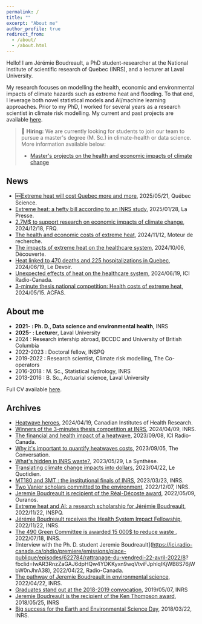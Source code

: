 ```yaml
---
permalink: /
title: ""
excerpt: "About me"
author_profile: true
redirect_from: 
  - /about/
  - /about.html
---
```


Hello! I am Jérémie Boudreault, a PhD student-researcher at the National institute of scientific research of Quebec (INRS), and a lecturer at Laval University.

My research focuses on modelling the health, economic and environmental impacts of climate hazards such as extreme heat and flooding. To that end, I leverage both novel statistical models and AI/machine learning approaches. Prior to my PhD, I worked for several years as a research scientist in climate risk modelling. My current and past projects are available [here](https://jeremieboudreault.github.io/projects/). 

> 🚨 **Hiring:**  We are currently looking for students to join our team to pursue a master's degree (M. Sc.) in climate-health or data science. More information available below:
> - [Master's projects on the health and economic impacts of climate change](https://inrs.ca/les-etudes/projets-de-maitrise-et-de-doctorat/repertoire-des-projets-etudes/impacts-sanitaires-et-economiques-des-aleas-climatiques-au-quebec/)

 
News
----------


* 🆕[Extreme heat will cost Quebec more and more](https://www.quebecscience.qc.ca/environnement/chaleur-extreme-cout-cher-quebec/), 2025/05/21, Québec Science.
* [Extreme heat: a hefty bill according to an INRS study](https://www.lapresse.ca/actualites/sante/2025-01-28/chaleur-extreme/une-facture-salee-a-venir-pour-le-reseau-de-la-sante-previent-une-etude-de-l-inrs.php), 2025/01/28, La Presse.
* [2.7M$ to support research on economic impacts of climate change](https://frq.gouv.qc.ca/plus-de-27-m-pour-soutenir-la-recherche-portant-sur-les-impacts-economiques-des-changements-climatiques/), 2024/12/18, FRQ.
* [The health and economic costs of extreme heat](https://ici.radio-canada.ca/ohdio/premiere/emissions/moteur-de-recherche/segments/rattrapage/1910988/comment-calculer-couts-sanitaires-et-economiques-vagues-chaleur), 2024/11/12, Moteur de recherche.
* [The impacts of extreme heat on the healthcare system](https://ici.radio-canada.ca/tele/decouverte/site/segments/reportage/1872309/changements-climatiques-chaleur-sante-soins), 2024/10/06, Découverte.
* [Heat linked to 470 deaths and 225 hospitalizations in Quebec](https://www.ledevoir.com/societe/815114/chaleur-cause-470-deces-225-hospitalisations-chaque-ete-quebec), 2024/06/19, Le Devoir.
* [Unexpected effects of heat on the healthcare system](https://ici.radio-canada.ca/ohdio/premiere/emissions/le-15-18/segments/rattrapage/1787107/effets-insoupconnes-chaleur-extreme-sur-systeme-sante-au-quebec), 2024/06/19, ICI Radio-Canada.
* [3-minute thesis national competition: Health costs of extreme heat](https://www.youtube.com/watch?v=yQVabpSwwXc&list=PL9zimENn6GXcVy4IVrhc-_uFSxBOzQ1gH&index=16), 2024/05/15. ACFAS.



About me
----------

* **2021- : Ph. D., Data science and environmental health**, INRS
* **2025- : Lecturer**, Laval University
* 2024 : Research intership abroad, BCCDC and University of British Columbia
* 2022-2023 : Doctoral fellow, INSPQ
* 2019-2022 : Research scientist, Climate risk modelling, The Co-operators
* 2016-2018 : M. Sc., Statistical hydrology, INRS
* 2013-2016 : B. Sc., Actuarial science, Laval University

Full CV available [here](https://jeremieboudreault.github.io/cv/).


Archives
----------

* [Heatwave heroes](https://cihr-irsc.gc.ca/e/53886.html), 2024/04/19, Canadian Institutes of Health Research.
* [Winners of the 3-minutes thesis competition at INRS](https://inrs.ca/actualites/ma-these-en-180-secondes-et-three-minute-thesis-devoilement-des-laureats-de-linrs/), 2024/04/09, INRS.
* [The financial  and health impact of a heatwave](https://ici.radio-canada.ca/ohdio/premiere/emissions/cest-jamais-pareil/episodes/750162/rattrapage-vendredi-8-septembre-2023/4), 2023/09/08, ICI Radio-Canada.
* [Why it's important to quantify heatwaves costs](https://theconversation.com/les-canicules-engendrent-des-couts-voici-pourquoi-il-est-important-de-les-quantifier-207749), 2023/09/05, The Conversation.
* [What's hidden in INRS waste?](https://www.lasyntheseinrs.com/post/hors-s%C3%A9rie-qu-est-ce-qui-se-cache-dans-les-poubelles-de-l-inrs), 2023/05/29, La Synthèse.
* [Translating climate change impacts into dollars](https://www.lequotidien.com/actualites/actualites-locales/2023/04/22/traduire-les-impacts-des-changements-climatiques-en-dollars-QCJ3ALYXO5A5RF7AR3L57NFAMU/), 2023/04/22, Le Quotidien. 
* [MT180 and 3MT : the institutional finals of INRS](https://inrs.ca/actualites/mt180-et-3mt-les-finales-institutionnelles-de-linrs/), 2023/03/23, INRS.
* [Two Vanier scholars committed to the environment](https://inrs.ca/actualites/linrs-fait-bonne-figure-a-la-remise-des-bourses-vanier2022/), 2022/12/07, INRS.
* [Jeremie Boudreault is recipient of the Réal-Décoste award](https://www.ouranos.ca/felicitations-au-recipiendaire-du-prix-real-decoste-2022/), 2022/05/09, Ouranos.
* [Extreme heat and AI: a research scholarship for Jérémie Boudreault](https://www.inspq.qc.ca/nouvelles/chaleur-extreme-intelligence-artificielle-bourse-recherche-jeremie-boudreault), 2022/11/22, INSPQ.
* [Jérémie Boudreault receives the Health System Impact Fellowship](https://inrs.ca/actualites/le-doctorant-jeremie-boudreault-recoit-la-bourse-dimpact-sur-le-systeme-de-sante-des-irsc/), 2022/11/22, INRS.
* [The 490 Green Committee is awarded 15 000$ to reduce waste ](https://inrs.ca/actualites/un-avenir-vert-ancre-dans-sa-communaute/), 2022/07/18, INRS.
* [Interview with the Ph. D. student Jeremie Boudreault](https://ici.radio-canada.ca/ohdio/premiere/emissions/place-publique/episodes/622784/rattrapage-du-vendredi-22-avril-2022/8?
fbclid=IwAR3RnzZaGAJ6dpHQw4YDKKyxn9wqVtviFJphlqIKjWB8S76jWbW0nJhrA38), 2022/04/22, Radio-Canada.
* [The pathway of Jeremie Boudreault in environmental science](https://inrs.ca/actualites/ma-recherche-en-serie-la-passion-pour-lenvironnement-de-jeremie-boudreault-de-la-maitrise-au-doctorat/), 2022/04/22, INRS.
* [Graduates stand out at the 2018-2019 convocation](https://inrs.ca/actualites/des-diplomees-se-distinguent-a-la-collation-des-grades-2018-2019/), 2019/05/07, INRS
* [Jeremie Boudreault is the recipient of the Ken Thompson award](https://inrs.ca/actualites/jeremie-boudreault-est-recipiendaire-de-la-bourse-ken-thompson-de-lacrh/), 2018/05/25, INRS
* [Big success for the Earth and Environmental Science Day](https://inrs.ca/actualites/franc-succes-pour-la-journee-des-sciences-de-la-terre-et-de-lenvironnement/), 2018/03/22, INRS.